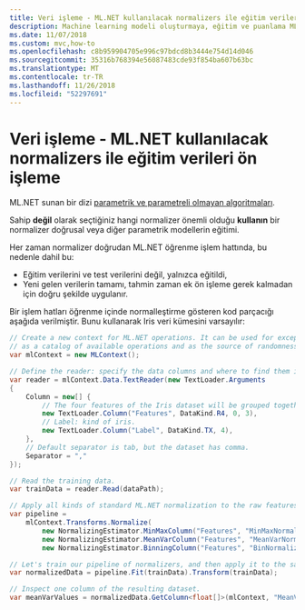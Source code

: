 ```yaml
---
title: Veri işleme - ML.NET kullanılacak normalizers ile eğitim verileri ön işleme
description: Machine learning modeli oluşturmaya, eğitim ve puanlama ML.NET ile kullanım için eğitim verileri ön işleme için normalizers kullanmayı öğrenin
ms.date: 11/07/2018
ms.custom: mvc,how-to
ms.openlocfilehash: c8b959904705e996c97bdcd8b3444e754d14d046
ms.sourcegitcommit: 35316b768394e56087483cde93f854ba607b63bc
ms.translationtype: MT
ms.contentlocale: tr-TR
ms.lasthandoff: 11/26/2018
ms.locfileid: "52297691"
---
```

# <a name="preprocess-training-data-with-normalizers-to-use-in-data-processing---mlnet"></a>Veri işleme - ML.NET kullanılacak normalizers ile eğitim verileri ön işleme

ML.NET sunan bir dizi [parametrik ve parametreli olmayan algoritmaları](https://machinelearningmastery.com/parametric-and-nonparametric-machine-learning-algorithms/).

Sahip **değil** olarak seçtiğiniz hangi normalizer önemli olduğu **kullanın** bir normalizer doğrusal veya diğer parametrik modellerin eğitimi.

Her zaman normalizer doğrudan ML.NET öğrenme işlem hattında, bu nedenle dahil bu:

- Eğitim verilerini ve test verilerini değil, yalnızca eğitildi,
- Yeni gelen verilerin tamamı, tahmin zaman ek ön işleme gerek kalmadan için doğru şekilde uygulanır.

Bir işlem hatları öğrenme içinde normalleştirme gösteren kod parçacığı aşağıda verilmiştir. Bunu kullanarak Iris veri kümesini varsayılır:

```csharp
// Create a new context for ML.NET operations. It can be used for exception tracking and logging, 
// as a catalog of available operations and as the source of randomness.
var mlContext = new MLContext();

// Define the reader: specify the data columns and where to find them in the text file.
var reader = mlContext.Data.TextReader(new TextLoader.Arguments
{
    Column = new[] {
        // The four features of the Iris dataset will be grouped together as one Features column.
        new TextLoader.Column("Features", DataKind.R4, 0, 3),
        // Label: kind of iris.
        new TextLoader.Column("Label", DataKind.TX, 4),
    },
    // Default separator is tab, but the dataset has comma.
    Separator = ","
});

// Read the training data.
var trainData = reader.Read(dataPath);

// Apply all kinds of standard ML.NET normalization to the raw features.
var pipeline =
    mlContext.Transforms.Normalize(
        new NormalizingEstimator.MinMaxColumn("Features", "MinMaxNormalized", fixZero: true),
        new NormalizingEstimator.MeanVarColumn("Features", "MeanVarNormalized", fixZero: true),
        new NormalizingEstimator.BinningColumn("Features", "BinNormalized", numBins: 256));

// Let's train our pipeline of normalizers, and then apply it to the same data.
var normalizedData = pipeline.Fit(trainData).Transform(trainData);

// Inspect one column of the resulting dataset.
var meanVarValues = normalizedData.GetColumn<float[]>(mlContext, "MeanVarNormalized").ToArray();
```
